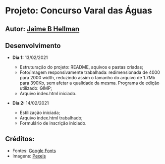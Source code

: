 # Projeto: Concurso Varal das Águas

## Autor: [Jaime B Hellman](https://github.com/j-hellman)

## Desenvolvimento
* **Dia 1:** 13/02/2021
  - Estruturação do projeto: README, aquivos e pastas criadas;
  - Foto/imagem responsivamente trabalhada: redimensionada de 4000 para 2000 width, reduzindo assim o tamanho do arquivo de 1.7Mb para 390Kb, sem afetar a qualidade da mesma. Programa de edição utilizado: GIMP;
  - Arquivo index.html iniciado.

* **Dia 2:** 14/02/2021
  - Estilização iniciada;
  - Arquivo index.html trabalhado;
  - Formulário de inscrição iniciado.


## Créditos:
  - Fontes: [Google Fonts](https://fonts.google.com/)
  - Imagens: [Pexels](https://www.pexels.com/)
